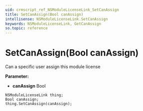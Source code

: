 ```yaml
---
uid: crmscript_ref_NSModuleLicenseLink_SetCanAssign
title: SetCanAssign(Bool canAssign)
intellisense: NSModuleLicenseLink.SetCanAssign
keywords: NSModuleLicenseLink, GetCanAssign
so.topic: reference
---
```


# SetCanAssign(Bool canAssign)

Can a specific user assign this module license

**Parameter:** 
 - **canAssign** Bool

```crmscript
NSModuleLicenseLink thing;
Bool canAssign;
thing.SetCanAssign(canAssign);
```

